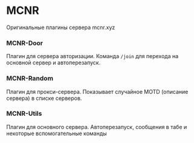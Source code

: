 # MCNR
Оригинальные плагины сервера mcnr.xyz

### MCNR-Door
Плагин для сервера авторизации. Команда `/join` для перехода на основной сервер и автоперезапуск.

### MCNR-Random
Плагин для прокси-сервера. Показывает случайное MOTD (описание сервера) в списке серверов.

### MCNR-Utils
Плагин для основного сервера. Автоперезапуск, сообщения в табе и некоторые вспомогательные команды

